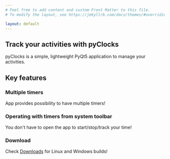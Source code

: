 ```yaml
---
# Feel free to add content and custom Front Matter to this file.
# To modify the layout, see https://jekyllrb.com/docs/themes/#overriding-theme-defaults

layout: default 
---
```

## Track your activities with pyClocks
pyClocks is a simple, lightweight PyQt5 application to manage your activities.


## Key features
### Multiple timers
App provides possibility to have multiple timers!

### Operating with timers from system toolbar
You don't have to open the app to start/stop/track your time!

### Download
Check [Downloads][downloads] for Linux and Windows builds!


[downloads]: /pyClocks/downloads

